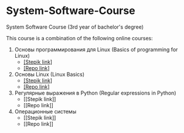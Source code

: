 # System-Software-Course
System Software Course (3rd year of bachelor's degree)

This course is a combination of the following online courses:

1. Основы программирования для Linux (Basics of programming for Linux)
   + [[Stepik link]](https://stepik.org/course/548)
   + [[Repo link]](https://github.com/KIMdaniiell/System-Software-Course/tree/main/Basics%20of%20programming%20for%20Linux)
2. Основы Linux (Linux Basics)
   + [[Stepik link]](https://stepik.org/course/762)
   + [[Repo link]](https://github.com/KIMdaniiell/System-Software-Course/tree/main/Linux%20Basics)
3. Регулярные выражения в Python (Regular expressions in Python)
   + [[Stepik link]]
   + [[Repo link]]
4. Операционные системы
   + [[Stepik link]]
   + [[Repo link]]
